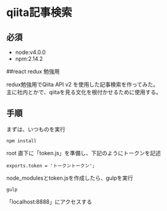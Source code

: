 # qiita記事検索

## 必須
* node:v4.0.0
* npm:2.14.2

##react redux 勉強用
  
redux勉強用でQiita API v2 を使用した記事検索を作ってみた。  
主に社内とかで、qiitaを見る文化を根付かせるために使用する。

## 手順
まずは、いつものを実行

```
npm install
```

root 直下に「token.js」を準備し、下記のようにトークンを記述

```
exports.token = 'トークントークン';
```

node_modulesとtoken.jsを作成したら、gulpを実行

```
gulp
```

「localhost:8888」にアクセスする